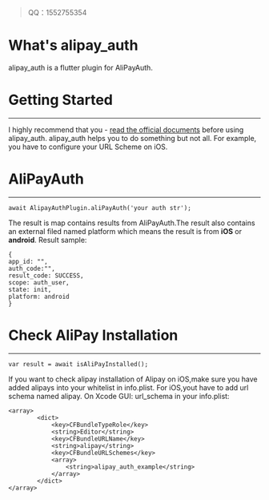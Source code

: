 >QQ：1552755354

# What's alipay_auth
alipay_auth is a flutter plugin for AliPayAuth.

# Getting Started
***

I highly recommend that you - [read the official documents](https://opendocs.alipay.com/open/218/sxc60m) before using alipay_auth.
alipay_auth helps you to do something but not all. For example, you have to configure your URL Scheme on iOS.

# AliPayAuth
***
```
await AlipayAuthPlugin.aliPayAuth('your auth str');
```

The result is map contains results from AliPayAuth.The result also contains an external filed named platform 
which means the result is from **iOS** or **android**. Result sample:

```
{
app_id: "",
auth_code:"",
result_code: SUCCESS,
scope: auth_user,
state: init,
platform: android
}
```

# Check AliPay Installation
***

```
var result = await isAliPayInstalled();
```

If you want to check alipay installation of Alipay on iOS,make sure you have added alipays into your whitelist in info.plist.
For iOS,yout have to add url schema named alipay. On Xcode GUI: url_schema
in your info.plist:

```
<array>
   		<dict>
   			<key>CFBundleTypeRole</key>
   			<string>Editor</string>
   			<key>CFBundleURLName</key>
   			<string>alipay</string>
   			<key>CFBundleURLSchemes</key>
   			<array>
   				<string>alipay_auth_example</string>
   			</array>
   		</dict>
</array>
```

